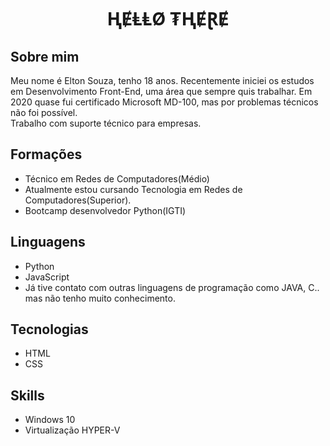 <h1 align="center">ⱧɆⱠⱠØ ₮ⱧɆⱤɆ</h1>

## Sobre mim
Meu nome é Elton Souza, tenho 18 anos. Recentemente iniciei os estudos em Desenvolvimento Front-End, uma área que sempre quis trabalhar. Em 2020 quase fui certificado Microsoft MD-100, mas por problemas técnicos não foi possível.<br>
Trabalho com suporte técnico para empresas.

## Formações
- Técnico em Redes de Computadores(Médio)<br>
- Atualmente estou cursando Tecnologia em Redes de Computadores(Superior).<br>
- Bootcamp desenvolvedor Python(IGTI)

## Linguagens
- Python
- JavaScript
- Já tive contato com outras linguagens de programação como JAVA, C.. mas não tenho muito conhecimento.

## Tecnologias 
- HTML
- CSS

## Skills
- Windows 10
- Virtualização HYPER-V
